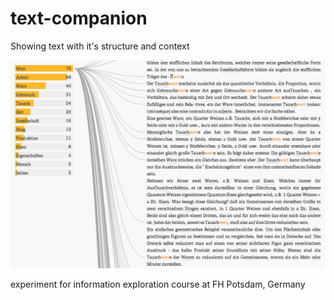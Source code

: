 text-companion
==============

Showing text with it's structure and context

![Screenshot](docs/demo.png "Screenshot")

experiment for information exploration course at FH Potsdam, Germany